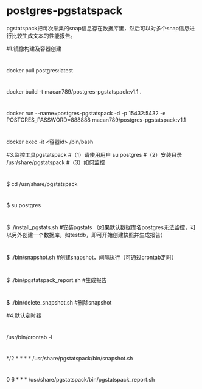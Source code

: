 # postgres-pgstatspack
pgstatspack把每次采集的snap信息存在数据库里，然后可以对多个snap信息进行比较生成文本的性能报告。

#1.镜像构建及容器创建
#
docker pull postgres:latest
#
docker build -t macan789/postgres-pgstatspack:v1.1 .
#
docker run --name=postgres-pgstatspack -d -p 15432:5432 -e POSTGRES_PASSWORD=888888 macan789/postgres-pgstatspack:v1.1
#
docker exec -it <容器id> /bin/bash

#3.监控工具pgstatspack
#（1）请使用用户
su postgres
#（2）安装目录
/usr/share/pgstatspack
#（3）如何监控
#
$ cd /usr/share/pgstatspack
#
$ su postgres
#
$ ./install_pgstats.sh       #安装pgstats （如果默认数据库名postgres无法监控，可以另外创建一个数据库，如testdb，即可开始创建快照并生成报告）
#
$ ./bin/snapshot.sh          #创建snapshot，间隔执行（可通过crontab定时）
#
$ ./bin/pgstatspack_report.sh    #生成报告
#
$ ./bin/delete_snapshot.sh      #删除snapshot

#4.默认定时器
#
/usr/bin/crontab -l
#
*/2 * * * * /usr/share/pgstatspack/bin/snapshot.sh
#
0 6 * * * /usr/share/pgstatspack/bin/pgstatspack_report.sh



